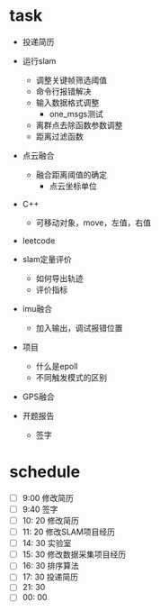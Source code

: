 # task

- 投递简历
- 运行slam
  - 调整关键帧筛选阈值
  - 命令行报错解决
  - 输入数据格式调整
    - one_msgs测试
  - 离群点去除函数参数调整
  - 距离过滤函数
- 点云融合
  - 融合距离阈值的确定
    - 点云坐标单位
- C++
  - 可移动对象，move，左值，右值
- leetcode
- slam定量评价
  - 如何导出轨迹
  - 评价指标

- imu融合
  - 加入输出，调试报错位置
- 项目
  - 什么是epoll
  - 不同触发模式的区别
- GPS融合
- 开题报告
  - 签字

# schedule

- [ ] 9:00 修改简历
- [ ] 9:40 签字 
- [ ] 10: 20 修改简历
- [ ] 11: 20 修改SLAM项目经历
- [ ] 14: 30 实验室
- [ ] 15: 30 修改数据采集项目经历
- [ ] 16: 30 排序算法
- [ ] 17: 30 投递简历
- [ ] 21: 30
- [ ] 00: 00
